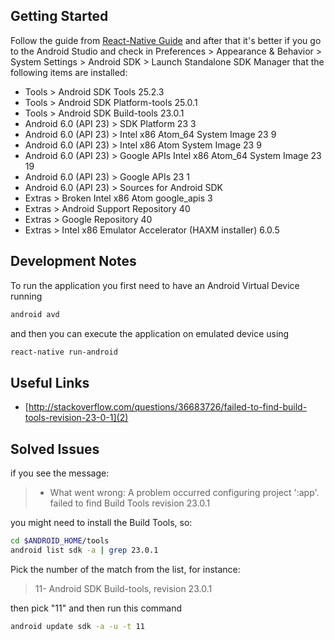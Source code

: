 Getting Started
---------------
Follow the guide from [React-Native Guide](1) and after that it's better if you go to the Android Studio and check in Preferences > Appearance & Behavior > System Settings > Android SDK > Launch Standalone SDK Manager that the following items are installed:
* Tools > Android SDK Tools 25.2.3
* Tools > Android SDK Platform-tools 25.0.1
* Tools > Android SDK Build-tools 23.0.1
* Android 6.0 (API 23) > SDK Platform 23 3
* Android 6.0 (API 23) > Intel x86 Atom_64 System Image 23 9
* Android 6.0 (API 23) > Intel x86 Atom System Image 23 9
* Android 6.0 (API 23) > Google APIs Intel x86 Atom_64 System Image 23 19
* Android 6.0 (API 23) > Google APIs 23 1
* Android 6.0 (API 23) > Sources for Android SDK
* Extras > Broken Intel x86 Atom google_apis 3
* Extras > Android Support Repository 40
* Extras > Google Repository 40
* Extras > Intel x86 Emulator Accelerator (HAXM installer) 6.0.5

Development Notes
-----------------
To run the application you first need to have an Android Virtual Device running
```bash
android avd
```
and then you can execute the application on emulated device using
```bash
react-native run-android
```

Useful Links
----------
* [http://stackoverflow.com/questions/36683726/failed-to-find-build-tools-revision-23-0-1](2)

Solved Issues
-------------

if you see the message:
>* What went wrong:
A problem occurred configuring project ':app'.
 failed to find Build Tools revision 23.0.1

you might need to install the Build Tools, so:
```bash
cd $ANDROID_HOME/tools
android list sdk -a | grep 23.0.1
```

Pick the number of the match from the list, for instance:
>11- Android SDK Build-tools, revision 23.0.1

then pick "11" and then run this command

```bash
android update sdk -a -u -t 11
```

[1]: https://facebook.github.io/react-native/releases/next/docs/getting-started.html
[2]: http://stackoverflow.com/questions/36683726/failed-to-find-build-tools-revision-23-0-1
